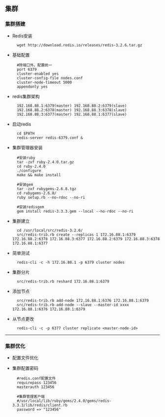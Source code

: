 ## 集群

### 集群搭建

* Redis安装

        wget http://download.redis.io/releases/redis-3.2.6.tar.gz

* 基础配置

        #除端口外，配置统一
        port 6379
        cluster-enabled yes
        cluster-config-file nodes.conf
        cluster-node-timeout 5000
        appendonly yes

* redis集群架构

        192.168.88.1:6379(master) 192.168.88.2:6379(slave)
        192.168.88.2:6378(master) 192.168.88.3:6378(slave)
        192.168.88.3:6377(master) 192.168.88.1:6377(slave)

* 启动redis

        cd $PATH
        redis-server redis-6379.conf &

* 集群管理器安装

        #安装ruby        
        tar -zxf ruby-2.4.0.tar.gz
        cd ruby-2.4.0
        ./configure
        make && make install
        
        #安装gem
        tar -zxf rubygems-2.6.8.tgz
        cd rubygems-2.6.8/
        ruby setup.rb --no-rdoc --no-ri
        
        #安装redisgem
        gem install redis-3.3.3.gem --local --no-rdoc --no-ri

* 集群建立

        cd /usr/local/src/redis-3.2.6/
        src/redis-trib.rb create --replicas 1 172.16.88.1:6379 172.16.88.2:6378 172.16.88.3:6377 172.16.88.2:6379 172.16.88.3:6378 172.16.88.1:6377

* 简单测试

        redis-cli -c -h 172.16.88.1 -p 6379 cluster nodes

* 集群分片

        src/redis-trib.rb reshard 172.16.88.1:6379

* 添加节点

        src/redis-trib.rb add-node 172.16.88.1:6376 172.16.88.1:6379
        src/redis-trib.rb add-node --slave --master-id xxxx 172.16.88.1:6376 172.16.88.1:6379

* 从节点更改

        redis-cli -c -p 6377 cluster replicate <master-node-id>

***

### 集群优化

* 配置文件优化

* 集群配置密码
    
        #redis.conf配置文件
        requirepass 123456
        masterauth 123456

        #集群管理客户端
        #/usr/local/lib/ruby/gems/2.4.0/gems/redis-3.3.3/lib/redis/client.rb
        password => "123456"


